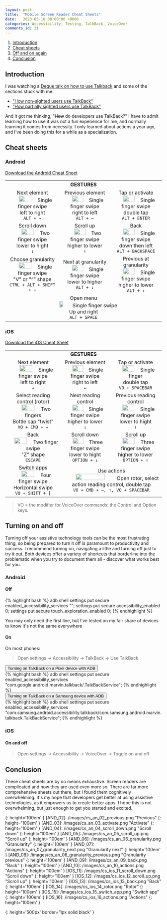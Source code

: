 ```yaml
---
layout: post
title:  "Mobile Screen Reader Cheat Sheets"
date:   2023-05-10 00:00:00 +0000
categories: Accessibility, Testing, TalkBack, VoiceOver
comments_id: 21
---
```


1. [Introduction](#introduction)
2. [Cheat sheets](#cheat-sheets)
3. [Off and on again](#turning-on-and-off)
4. [Conclusion](#conclusion)

## Introduction

I was watching a [Deque talk on how to use Talkback][0] and some of the sections stuck with me: 
- ["How non-sighted users use TalkBack"][1]
- ["How partially sighted users use TalkBack"][2]

And it got me thinking, "~~How~~ do developers use TalkBack?" I have to admit learning how to use it was not a fun experience for me, and normally learning it comes from necessity. I only learned about actions a year ago, and I've been doing this for a while as a specialization.

## Cheat sheets

### Android

[Download the Android Cheat Sheet][3]

<table style="text-align: center;">
    <tr><td colspan="3"><b>GESTURES</b></td></tr>
    <tr>
        <td>Next element<br/><img src="/images/cs_an_01_next.png" width="50%"/>Single finger swipe<br/>left to right<br/><code>ALT + →</code>
        </td>
        <td>Previous element<br/><img src="/images/cs_an_02_previous.png" width="50%"/>Single finger swipe<br/>right to left<br/><code>ALT + ←</code>
        </td>
        <td>Tap or activate<br/><img src="/images/cs_an_03_activate.png" width="50%"/>Single finger swipe<br/>double tap<br/><code>ALT + ENTER</code>
        </td>
    </tr>
    <tr>
        <td>Scroll down<br/><img src="/images/cs_an_04_scroll_down.png" width="50%"/>Two finger swipe<br/>lower to hight<br/><code>↓</code>
        </td>
        <td>Scroll up<br/><img src="/images/cs_an_05_scroll_up.png" width="50%"/>Two finger swipe<br/>higher to lower<br/><code>↑</code>
        </td>
        <td>Back<br/><img src="/images/cs_an_09_back.png" width="50%"/>Single finger swipe<br/>down then left<br/><code>ALT + BACKSPACE</code>
        </td>
    </tr>
    <tr>
        <td>Choose granularity<br/><img src="/images/cs_an_06_granularity.png" width="50%"/>Single finger swipe<br/>"V" or "^" shape<br/><code>CTRL + ALT + SHIFT + ↓</code>
        </td>
        <td>Next at granularity<br/><img src="/images/cs_an_07_granularity_next.png" width="50%"/>Single finger swipe<br/>lower to higher<br/><code>ALT + ↓</code>
        </td>
        <td>Previous at granularity<br/><img src="/images/cs_an_08_granularity_previous.png" width="50%"/>Single finger swipe<br/>higher to lower<br/><code>ALT + ↑</code>
        </td>
    </tr>
    <tr>
        <td colspan="3">
        Open menu<br/><img src="/images/cs_an_10_actions.png" width="15%"/>Single finger swipe<br/>Up and right<br/><code>ALT + SPACE</code>
        </td>
    </tr>
</table>

### iOS

[Download the iOS Cheat Sheet][4]

<table style="text-align: center;">
    <tr><td colspan="3"><b>GESTURES</b></td></tr>
    <tr>
        <td>
            Next element<br/><img src="/images/cs_an_01_next.png" width="50%"/>Single finger swipe<br/>left to right<br/><code>→</code>
        </td>
        <td>
            Previous element<br/><img src="/images/cs_an_02_previous.png" width="50%"/>Single finger swipe<br/>right to left<br/><code>←</code>
        </td>
        <td>
            Tap or activate<br/><img src="/images/cs_an_03_activate.png" width="50%"/>Single finger<br/>double tap<br/><code>VO + SPACEBAR</code>
        </td>
    </tr>
    <tr>
        <td>
            Select reading control (rotor)<br/><img src="/images/cs_ios_14_rotor.png" width="50%"/>Two fingers<br/>Bottle cap "twist"<br/><code>VO + CMD + →</code>
        </td>
        <td>
            Next reading control<br/><img src="/images/cs_an_07_granularity_next.png" width="50%"/>Single finger swipe<br/>higher to lower<br/><code>↓</code>
        </td>
        <td>
            Previous reading control<br/><img src="/images/cs_an_08_granularity_previous.png" width="50%"/>Single finger swipe<br/>lower to hight<br/><code>↑</code>
        </td>
    </tr>
    <tr>
        <td>
            Back<br/><img src="/images/cs_ios_13_back.png" width="50%"/>Two finger swipe<br/>"Z" shape<br/><code>ESCAPE</code>
        </td>
        <td>
            Scroll down<br/><img src="/images/cs_ios_11_scroll_down.png" width="50%"/>Three finger swipe<br/>lower to hight<br/><code>OPTION + ↓</code>
        </td>
        <td>
            Scroll up<br/><img src="/images/cs_ios_12_scroll_up.png" width="50%"/>Three finger swipe<br/>higher to lower<br/><code>OPTION + ↑</code>
        </td>
    </tr>
    <tr>
        <td>
            Switch apps<br/><img src="/images/cs_ios_15_switch_app.png" width="50%"/>Four finger swipe<br/>Horizontal swipe<br/><code>VO + SHIFT + &#91;</code>
        </td>
        <td colspan="2">
            Use actions<br/><img src="/images/cs_ios_16_actions.png" width="55%"/>Open rotor, select action reading control, double tap<br/><code>VO + CMD + →, ↑, VO + SPACEBAR</code>
        </td>
    </tr>
</table>

> VO = the modifier for VoiceOver commands: the Control and Option keys.

## Turning on and off

Turning off your assistive technology tools can be the most frustrating thing, so being prepared to turn it off is paramount to productivity and success. I recommend turning on, navigating a little and turning off just to try it out. Both devices offer a variety of shortcuts that borderline into the problematic when you try to document them all - discover what works best for you.

### Android

#### Off

{% highlight bash %}
adb shell settings put secure enabled_accessibility_services \"\";
settings put secure accessibility_enabled 0; 
settings put secure touch_exploration_enabled 0;
{% endhighlight %}

You may only need the first line, but I've tested on my fair share of devices to know it's not the same everywhere

#### On

On most phones:

> Open settings 
>   -> Accessibility 
>   -> TalkBack 
>   -> Use TalkBack

<button type="button" class="collapsible" data-expands="section_code_pixel_on">
Turning on TalkBack on a Pixel device with ADB
</button>
<div id="section_code_pixel_on" class="content">
{% highlight bash %}
adb shell settings put secure enabled_accessibility_services "com.google.android.marvin.talkback/.TalkBackService";
{% endhighlight %}
</div>

<button type="button" class="collapsible" data-expands="section_code_samsung_on">
Turning on TalkBack on a Samsung device with ADB
</button>
<div id="section_code_samsung_on" class="content">
{% highlight bash %}
adb shell settings put secure enabled_accessibility_services "com.samsung.android.accessibility.talkback/com.samsung.android.marvin.talkback.TalkBackService";
{% endhighlight %}
</div>

### iOS

#### On and off
> Open settings 
>   -> Accessibility 
>   -> VoiceOver 
>   -> Toggle on and off

## Conclusion

These cheat sheets are by no means exhaustive. Screen readers are complicated and how they are used even more so. There are far more comprehensive sheets out there, but I found them cognitively overwhelming. It's my hope that developers get better at using assistive technologies, as it empowers us to create better apps. I hope this is not overwhelming, but just enough to get you started and excited.


[AND_01]: /images/cs_an_01_next.png "Next"
{: height='100em' }
[AND_02]: /images/cs_an_02_previous.png "Previous"
{: height='100em' }
[AND_03]: /images/cs_an_03_activate.png "Activate"
{: height='100em' }
[AND_04]: /images/cs_an_04_scroll_down.png "Scroll down"
{: height='100em' }
[AND_05]: /images/cs_an_05_scroll_up.png "Scroll up"
{: height='100em' }
[AND_06]: /images/cs_an_06_granularity.png "Granularity"
{: height='100em' }
[AND_07]: /images/cs_an_07_granularity_next.png "Granularity next"
{: height='100em' }
[AND_08]: /images/cs_an_08_granularity_previous.png "Granularity previous"
{: height='100em' }
[AND_09]: /images/cs_an_09_back.png "Back"
{: height='100em' }
[AND_10]: /images/cs_an_10_actions.png "Actions"
{: height='100em' }
[IOS_11]: /images/cs_ios_11_scroll_down.png "Scroll down"
{: height='100em' }
[IOS_12]: /images/cs_ios_12_scroll_up.png "Scroll up"
{: height='100em' }
[IOS_13]: /images/cs_ios_13_back.png "Back"
{: height='100em' }
[IOS_14]: /images/cs_ios_14_rotor.png "Rotor"
{: height='100em' }
[IOS_15]: /images/cs_ios_15_switch_app.png "Switch app"
{: height='100em' }
[IOS_16]: /images/cs_ios_16_actions.png "Actions"
{: height='100em' }


[HEADINGS_RECYCLERVIEW]: /images/heading_recyclerview.gif "Headings navigation via a recyclerview"
{: height='500px' border='1px solid black' }

[0]: https://youtu.be/7KlwcAY_hRg
[1]: https://youtu.be/7KlwcAY_hRg?t=358
[2]: https://youtu.be/7KlwcAY_hRg?t=850
[3]: /resources/talkback_cheatsheet.pdf
[4]: /resources/voiceover_cheatsheet.pdf